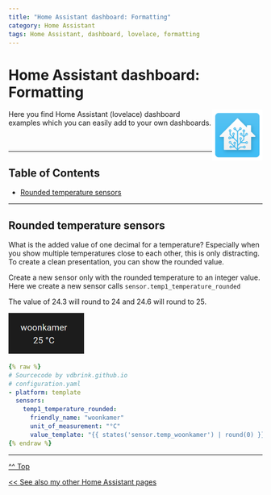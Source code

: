 ```yaml
---
title: "Home Assistant dashboard: Formatting"
category: Home Assistant
tags: Home Assistant, dashboard, lovelace, formatting
---
```


# Home Assistant dashboard: Formatting

<a href="index"><img src="images/home_assistant_logo.png" style="float: right;" alt="Home Assistant logo" height="100px"></a>

Here you find Home Assistant (lovelace) dashboard examples which you can easily add to your own dashboards.
<br/><br/><br/>

---
## Table of Contents
<!-- TOC -->
* [Rounded temperature sensors](#rounded-temperature-sensors)
<!-- TOC -->

---

## Rounded temperature sensors

What is the added value of one decimal for a temperature? Especially when you show multiple temperatures close to each other, this is only distracting. To create a clean presentation, you can show the rounded value.

Create a new sensor only with the rounded temperature to an integer value.
Here we create a new sensor calls `sensor.temp1_temperature_rounded`

The value of 24.3 will round to 24 and 24.6 will round to 25.

![Rounded temperature value](images/rounded_value.png)
```yaml
{% raw %}
# Sourcecode by vdbrink.github.io
# configuration.yaml
- platform: template
  sensors:
    temp1_temperature_rounded:
      friendly_name: "woonkamer"
      unit_of_measurement: "°C"
      value_template: "{{ states('sensor.temp_woonkamer') | round(0) }}"
{% endraw %}
```

---
[^^ Top](#table-of-contents)

[<< See also my other Home Assistant pages](index)